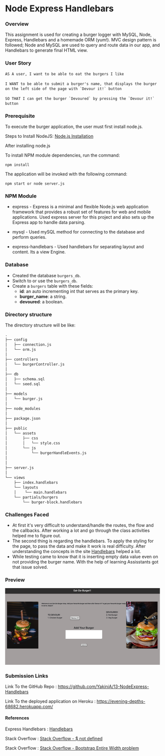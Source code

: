 # Node Express Handlebars

### Overview

This assignment is used for creating a burger logger with MySQL, Node, Express, Handlebars and a homemade ORM (yum!). MVC design pattern is followed; Node and MySQL are used to query and route data in our app, and Handlebars to generate final HTML view.

### User Story 

```
AS A user, I want to be able to eat the burgers I like

I WANT to be able to submit a burger's name, that displays the burger on the left side of the page with `Devour it!` button

SO THAT I can get the burger `Devoured` by pressing the `Devour it!` button
```


### Prerequisite

To execute the burger application, the user must first install node.js.

Steps to Install NodeJS: [Node.js Installation](https://docs.npmjs.com/downloading-and-installing-node-js-and-npm#windows-node-version-managers)

After installing node.js

To install NPM module dependencies, run the command:

```
npm install
```

The application will be invoked with the following command:

```
npm start or node server.js
```

### NPM Module

* express - Express is a minimal and flexible Node.js web application framework that provides a robust set of features for web and mobile applications. Used express server for this project and also sets up the Express app to handle data parsing.

* mysql - Used mySQL method for connecting to the database and perform queries.

* express-handlebars - Used handlebars for separating layout and content. Its a view Engine.

### Database

   * Created the database `burgers_db`.
   * Switch to or use the `burgers_db`.
   * Create a `burgers` table with these fields:
     * **id**: an auto incrementing int that serves as the primary key.
     * **burger_name**: a string.
     * **devoured**: a boolean.

### Directory structure

The directory structure will be like:

```
.
├── config
│   ├── connection.js
│   └── orm.js
│ 
├── controllers
│   └── burgerController.js
│
├── db
│   ├── schema.sql
│   └── seed.sql
│
├── models
│   └── burger.js
│ 
├── node_modules
│ 
├── package.json
│
├── public
│   └── assets
│       ├── css
│       │   └── style.css
│       └── js
│           └── burgerHandleEvents.js
│   
│
├── server.js
│
└── views
    ├── index.handlebars
    └── layouts
    │    └── main.handlebars
    └── partials/burgers
        └── burger-block.handlebars
```  

### Challenges Faced

*  At first it's very difficult to understand/handle the routes, the flow and the callbacks. After working a lot and go through the class activities helped me to figure out.
*  The second thing is regarding the handlebars. To apply the styling for the page, to pass the data and make it work is real difficulty. After understanding the concepts in the site [Handlebars](https://handlebarsjs.com/guide/builtin-helpers.html) helped a lot.
*  While testing came to know that it is inserting empty data value even on not providing the burger name. With the help of learning Assisstants got that issue solved.

### Preview

![Snapshot](public/assets/css/Snapshot.png)

### Submission Links

Link To the GitHub Repo : https://github.com/YakiniA/13-NodeExpress-Handlebars

Link To the deployed application on Heroku : https://evening-depths-68682.herokuapp.com/

#### References

Express Handlebars : [Handlebars](https://handlebarsjs.com/guide/builtin-helpers.html)<br/>

Stack Overflow : [Stack Overflow - $ not defined](https://stackoverflow.com/questions/2194992/jquery-is-not-defined)<br/>

Stack Overflow : [Stack Overflow - Bootstrap Entire Width problem](https://stackoverflow.com/questions/23156830/bootstrap-3-navbar-not-full-width)